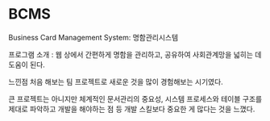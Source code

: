 # BCMS
Business Card Management System: 명함관리시스템

프로그램 소개
: 웹 상에서 간편하게 명함을 관리하고, 공유하여 사회관계망을 넓히는 데 도움이 된다.


느낀점
처음 해보는 팀 프로젝트로 새로운 것을 많이 경험해보는 시기였다.

큰 프로젝트는 아니지만 체계적인 문서관리의 중요성, 시스템 프로세스와 테이블 구조를 제대로 파악하고 개발을 해야하는 점 등 개발 스킬보다 중요한 게 많다는 것을 느꼈다.
